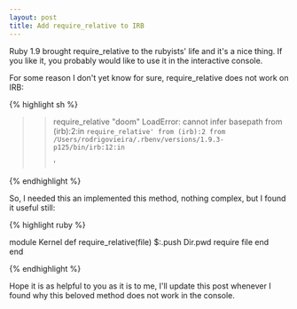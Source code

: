 ```yaml
---
layout: post
title: Add require_relative to IRB
---
```


<span class="drops">R</span>uby 1.9 brought <span class="small_code">require_relative</span> to the rubyists' life and it's a nice thing. If you like it, you probably would like to use it in the interactive console.

For some reason I don't yet know for sure, <span class="small_code">require_relative</span> does not work on IRB:

{% highlight sh %}

>> require_relative "doom" 
LoadError: cannot infer basepath
	from (irb):2:in `require_relative'
	from (irb):2
	from /Users/rodrigovieira/.rbenv/versions/1.9.3-p125/bin/irb:12:in `<main>'
>>

{% endhighlight %}

So, I needed this an implemented this method, nothing complex, but I found it useful still:

{% highlight ruby %}

module Kernel
  def require_relative(file)
    $:.push Dir.pwd
    require file
  end  
end

{% endhighlight %}

Hope it is as helpful to you as it is to me, I'll update this post whenever I found why this beloved method does not work in the console.
